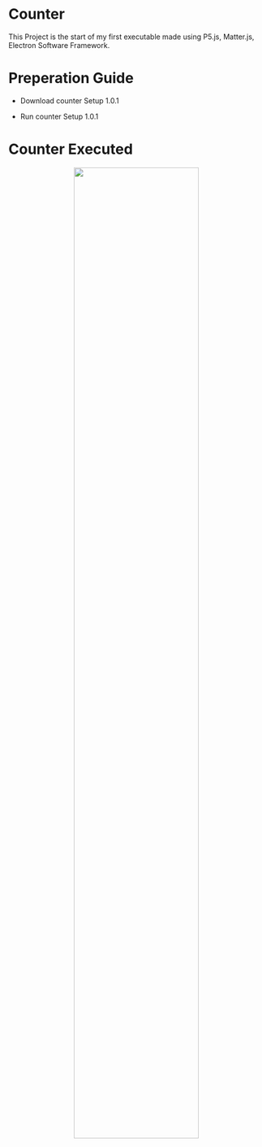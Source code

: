 # Counter
This Project is the start of my first executable made using P5.js, Matter.js, Electron Software Framework.

# Preperation Guide
* Download counter Setup 1.0.1 <p>
* Run counter Setup 1.0.1

# Counter Executed
<p align="center">
<img width="70%" height="70%" src="https://github.com/WZhengJie99/Counter/assets/147889572/4808a2ae-f96e-4412-99fc-af8ff588388e">
</p>
